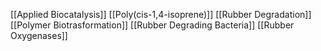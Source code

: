 [[Applied Biocatalysis]]
[[Poly(cis-1,4-isoprene)]]
[[Rubber Degradation]]
[[Polymer Biotrasformation]]
[[Rubber Degrading Bacteria]]
[[Rubber Oxygenases]]
